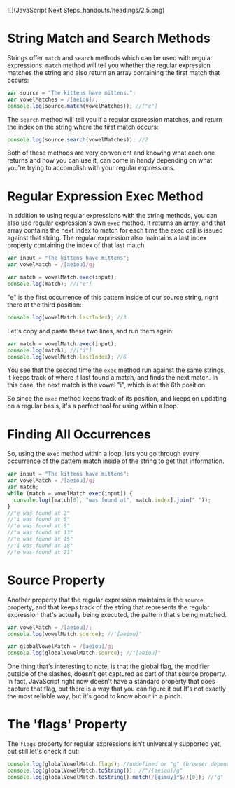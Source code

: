 ![](JavaScript Next Steps_handouts/headings/2.5.png)

# String Match and Search Methods

Strings offer `match` and `search` methods which can be used with regular expressions. `match` method will tell you whether the regular expression matches the string and also return an array containing the first match that occurs:

```js
var source = "The kittens have mittens.";
var vowelMatches = /[aeiou]/;
console.log(source.match(vowelMatches)); //["e"]
```

The `search` method will tell you if a regular expression matches, and return the index on the string where the first match occurs:

```js
console.log(source.search(vowelMatches)); //2
```

Both of these methods are very convenient and knowing what each one returns and how you can use it, can come in handy depending on what you're trying to accomplish with your regular expressions.

# Regular Expression Exec Method

In addition to using regular expressions with the string methods, you can also use regular expression's own `exec` method. It returns an array, and that array contains the next index to match for each time the exec call is issued against that string. The regular expression also maintains a last index property containing the index of that last match.

```js
var input = "The kittens have mittens";
var vowelMatch = /[aeiou]/g;

var match = vowelMatch.exec(input);
console.log(match); //["e"]
```

"e" is the first occurrence of this pattern inside of our source string, right there at the third position:

```js
console.log(vowelMatch.lastIndex); //3 
```

Let's copy and paste these two lines, and run them again:

```js
var match = vowelMatch.exec(input);
console.log(match); //["i"]
console.log(vowelMatch.lastIndex); //6
```

You see that the second time the `exec` method run against the same strings, it keeps track of where it last found a match, and finds the next match. In this case, the next match is the vowel "i", which is at the 6th position.

So since the `exec` method keeps track of its position, and keeps on updating on a regular basis, it's a perfect tool for using within a loop.

# Finding All Occurrences

So, using the `exec` method within a loop, lets you go through every occurrence of the pattern match inside of the string to get that information.

```js
var input = "The kittens have mittens";
var vowelMatch = /[aeiou]/g;
var match;
while (match = vowelMatch.exec(input)) {
  console.log([match[0], "was found at", match.index].join(" "));
}
//"e was found at 2"
//"i was found at 5"
//"e was found at 8"
//"a was found at 13"
//"e was found at 15"
//"i was found at 18"
//"e was found at 21"
```

# Source Property

Another property that the regular expression maintains is the `source` property, and that keeps track of the string that represents the regular expression that's actually being executed, the pattern that's being matched.

```js
var vowelMatch = /[aeiou]/;
console.log(vowelMatch.source); //"[aeiou]"

var globalVowelMatch = /[aeiou]/g;
console.log(globalVowelMatch.source); //"[aeiou]"
```

One thing that's interesting to note, is that the global flag, the modifier outside of the slashes, doesn't get captured as part of that source property. In fact, JavaScript right now doesn't have a standard property that does capture that flag, but there is a way that you can figure it out.It's not exactly the most reliable way, but it's good to know about in a pinch.

# The 'flags' Property

The `flags` property for regular expressions isn't universally supported yet, but still let's check it out:

```js
console.log(globalVowelMatch.flags); //undefined or "g" (browser dependent)
console.log(globalVowelMatch.toString()); //"/[aeiou]/g"
console.log(globalVowelMatch.toString().match(/[gimuy]*$/)[0]); //"g"
```
